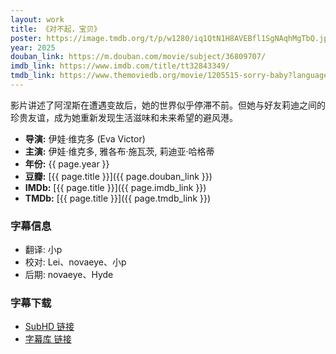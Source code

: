 ```yaml
---
layout: work
title: 《对不起，宝贝》
poster: https://image.tmdb.org/t/p/w1280/iq1QtN1H8AVEBfl1SgNAqhMgTbQ.jpg
year: 2025
douban_link: https://m.douban.com/movie/subject/36809707/
imdb_link: https://www.imdb.com/title/tt32843349/
tmdb_link: https://www.themoviedb.org/movie/1205515-sorry-baby?language=zh-CN
---
```

影片讲述了阿涅斯在遭遇变故后，她的世界似乎停滞不前。但她与好友莉迪之间的珍贵友谊，成为她重新发现生活滋味和未来希望的避风港。

* **导演:** 伊娃·维克多 (Eva Victor)
* **主演:** 伊娃·维克多, 雅各布·施瓦茨, 莉迪亚·哈格蒂
* **年份:** {{ page.year }}
* **豆瓣:** [{{ page.title }}]({{ page.douban_link }})
* **IMDb:** [{{ page.title }}]({{ page.imdb_link }})
* **TMDb:** [{{ page.title }}]({{ page.tmdb_link }})

<div class="work-details">
    <div>
        <h3>字幕信息</h3>
        <ul>
            <li>翻译: 小p</li>
            <li>校对: Lei、novaeye、小p</li>
            <li>后期: novaeye、Hyde</li>
        </ul>
    </div>
    <div>
        <h3>字幕下载</h3>
        <ul>
            <li><a href="https://subhd.tv/a/595598">SubHD 链接</a></li>
            <li><a href="https://zimuku.org/detail/218189.html">字幕库 链接</a></li>
        </ul>
    </div>
</div>